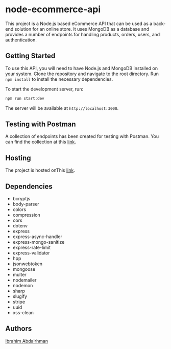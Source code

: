 # node-ecommerce-api

This project is a Node.js based eCommerce API that can be used as a back-end solution for an online store. It uses MongoDB as a database and provides a number of endpoints for handling products, orders, users, and authentication.
## Getting Started


To use this API, you will need to have Node.js and MongoDB installed on your system. Clone the repository and navigate to the root directory. Run `npm install` to install the necessary dependencies.

To start the development server, run:

```bash
npm run start:dev
```
The server will be available at `http://localhost:3000`.



## Testing with Postman
A collection of endpoints has been created for testing with Postman. You can find the collection at this [link]( https://gold-zodiac-94817.postman.co/workspace/New-Team-Workspace~603a9d2a-808e-41e5-ba60-c4cdb277bb82/collection/23276008-9b53ae83-bb26-4a94-822b-7811e658ee4b?action=share&creator=27173409).


## Hosting

The project is hosted onThis [link](https://node-ecommerce-api-ibrahimabdalrhman.onrender.com/).


## Dependencies
- bcryptjs
- body-parser
- colors
- compression
- cors
- dotenv
- express
- express-async-handler
- express-mongo-sanitize
- express-rate-limit
- express-validator
- hpp
- jsonwebtoken
- mongoose
- multer
- nodemailer
- nodemon
- sharp
- slugify
- stripe
- uuid
- xss-clean


## Authors
[Ibrahim Abdalrhman](https://www.linkedin.com/in/ibrahimabdalrhman/)
